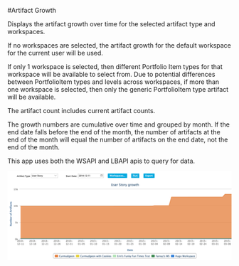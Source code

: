#Artifact Growth

Displays the artifact growth over time for the selected artifact type and workspaces.  

If no workspaces are selected, the artifact growth for the default workspace for the current user will be used.

If only 1 workspace is selected, then different Portfolio Item types for that workspace will be available to select from.
Due to potential differences between PortfolioItem types and levels across workspaces, if more than one workspace is selected, then only the generic PortfolioItem type artifact will be available.

The artifact count includes current artifact counts.

The growth numbers are cumulative over time and grouped by month.  If the end date falls before the end of the month, the number of artifacts at the end of the month will equal the number of artifacts on the end date, not the end of the month.

This app uses both the WSAPI and LBAPI apis to query for data.   

![ScreenShot](/images/artifact-growth.png)